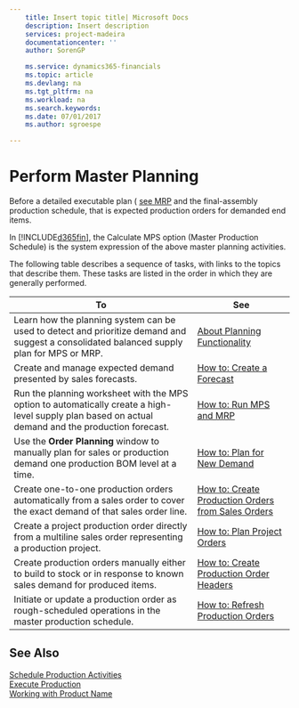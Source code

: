 ```yaml
---
    title: Insert topic title| Microsoft Docs
    description: Insert description
    services: project-madeira
    documentationcenter: ''
    author: SorenGP

    ms.service: dynamics365-financials
    ms.topic: article
    ms.devlang: na
    ms.tgt_pltfrm: na
    ms.workload: na
    ms.search.keywords:
    ms.date: 07/01/2017
    ms.author: sgroespe

---
```

# Perform Master Planning
Before a detailed executable plan \( [see MRP](../plan-for-resource-availability.md) and the final-assembly production schedule, that is expected production orders for demanded end items.  
  
 In [!INCLUDE[d365fin](../../includes/d365fin_md.md)], the Calculate MPS option \(Master Production Schedule\) is the system expression of the above master planning activities.  
  
 The following table describes a sequence of tasks, with links to the topics that describe them. These tasks are listed in the order in which they are generally performed.  
  
|**To**|**See**|  
|------------|-------------|  
|Learn how the planning system can be used to detect and prioritize demand and suggest a consolidated balanced supply plan for MPS or MRP.|[About Planning Functionality](../about-planning-functionality.md)|  
|Create and manage expected demand presented by sales forecasts.|[How to: Create a Forecast](../how-to-create-a-forecast.md)|  
|Run the planning worksheet with the MPS option to automatically create a high-level supply plan based on actual demand and the production forecast.|[How to: Run MPS and MRP](../how-to-run-mps-and-mrp.md)|  
|Use the **Order Planning** window to manually plan for sales or production demand one production BOM level at a time.|[How to: Plan for New Demand](../how-to-plan-for-new-demand.md)|  
|Create one-to-one production orders automatically from a sales order to cover the exact demand of that sales order line.|[How to: Create Production Orders from Sales Orders](../how-to-create-production-orders-from-sales-orders.md)|  
|Create a project production order directly from a multiline sales order representing a production project.|[How to: Plan Project Orders](../how-to-plan-project-orders.md)|  
|Create production orders manually either to build to stock or in response to known sales demand for produced items.|[How to: Create Production Order Headers](../how-to-create-production-order-headers.md)|  
|Initiate or update a production order as rough-scheduled operations in the master production schedule.|[How to: Refresh Production Orders](../how-to-refresh-production-orders.md)|  
  
## See Also  
 [Schedule Production Activities](../schedule-production-activities.md)   
 [Execute Production](../execute-production.md)   
 [Working with Product Name](../working-with-$-p_1-product-name-$-.md)